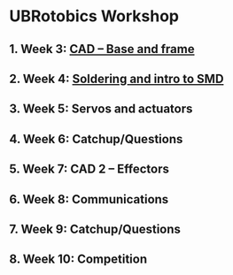 <h1> UBRotobics Workshop </h1>


## 1. Week 3: [CAD – Base and frame](./workshop_1_cad/cad.md) 
## 2. Week 4: [Soldering and intro to SMD](./workshop_2_soldering/w2solder.md)
## 3. Week 5: Servos and actuators
## 4. Week 6: Catchup/Questions
## 5. Week 7: CAD 2 – Effectors 
## 6. Week 8: Communications
## 7. Week 9: Catchup/Questions
## 8. Week 10: Competition
